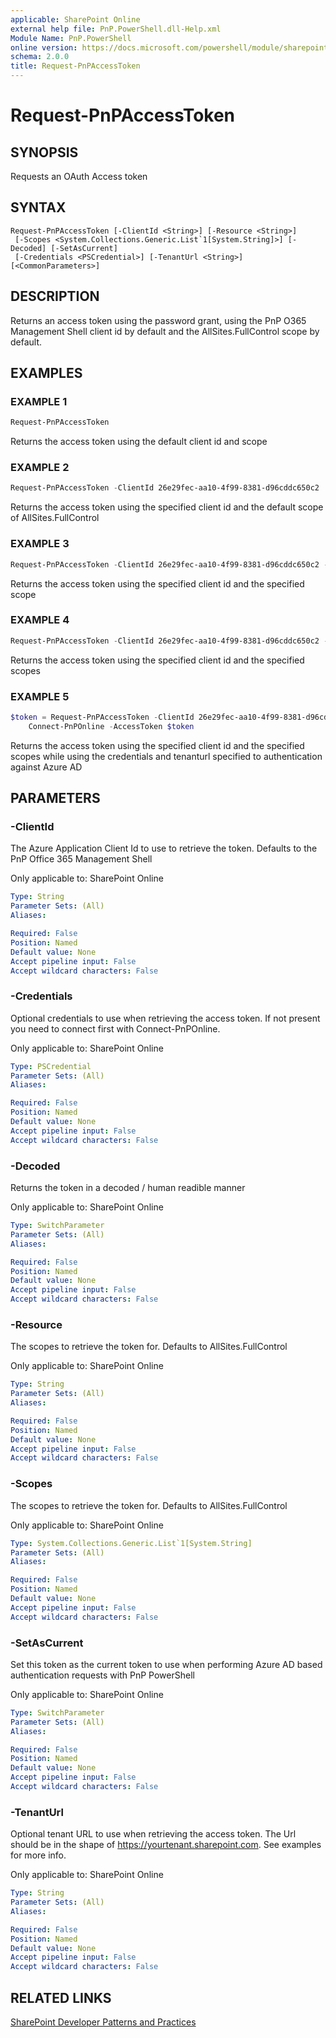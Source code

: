 ```yaml
---
applicable: SharePoint Online
external help file: PnP.PowerShell.dll-Help.xml
Module Name: PnP.PowerShell
online version: https://docs.microsoft.com/powershell/module/sharepoint-pnp/request-pnpaccesstoken
schema: 2.0.0
title: Request-PnPAccessToken
---
```


# Request-PnPAccessToken

## SYNOPSIS
Requests an OAuth Access token

## SYNTAX

```
Request-PnPAccessToken [-ClientId <String>] [-Resource <String>]
 [-Scopes <System.Collections.Generic.List`1[System.String]>] [-Decoded] [-SetAsCurrent]
 [-Credentials <PSCredential>] [-TenantUrl <String>] [<CommonParameters>]
```

## DESCRIPTION
Returns an access token using the password grant, using the PnP O365 Management Shell client id by default and the AllSites.FullControl scope by default.

## EXAMPLES

### EXAMPLE 1
```powershell
Request-PnPAccessToken
```

Returns the access token using the default client id and scope

### EXAMPLE 2
```powershell
Request-PnPAccessToken -ClientId 26e29fec-aa10-4f99-8381-d96cddc650c2
```

Returns the access token using the specified client id and the default scope of AllSites.FullControl

### EXAMPLE 3
```powershell
Request-PnPAccessToken -ClientId 26e29fec-aa10-4f99-8381-d96cddc650c2 -Scopes Group.ReadWrite.All
```

Returns the access token using the specified client id and the specified scope

### EXAMPLE 4
```powershell
Request-PnPAccessToken -ClientId 26e29fec-aa10-4f99-8381-d96cddc650c2 -Scopes Group.ReadWrite.All, AllSites.FullControl
```

Returns the access token using the specified client id and the specified scopes

### EXAMPLE 5
```powershell
$token = Request-PnPAccessToken -ClientId 26e29fec-aa10-4f99-8381-d96cddc650c2 -Resource https://contoso.sharepoint.com -Credentials (Get-Credential) -TenantUrl https://contoso.sharepoint.com
    Connect-PnPOnline -AccessToken $token
```

Returns the access token using the specified client id and the specified scopes while using the credentials and tenanturl specified to authentication against Azure AD

## PARAMETERS

### -ClientId
The Azure Application Client Id to use to retrieve the token. Defaults to the PnP Office 365 Management Shell

Only applicable to: SharePoint Online

```yaml
Type: String
Parameter Sets: (All)
Aliases:

Required: False
Position: Named
Default value: None
Accept pipeline input: False
Accept wildcard characters: False
```

### -Credentials
Optional credentials to use when retrieving the access token. If not present you need to connect first with Connect-PnPOnline.

Only applicable to: SharePoint Online

```yaml
Type: PSCredential
Parameter Sets: (All)
Aliases:

Required: False
Position: Named
Default value: None
Accept pipeline input: False
Accept wildcard characters: False
```

### -Decoded
Returns the token in a decoded / human readible manner

Only applicable to: SharePoint Online

```yaml
Type: SwitchParameter
Parameter Sets: (All)
Aliases:

Required: False
Position: Named
Default value: None
Accept pipeline input: False
Accept wildcard characters: False
```

### -Resource
The scopes to retrieve the token for. Defaults to AllSites.FullControl

Only applicable to: SharePoint Online

```yaml
Type: String
Parameter Sets: (All)
Aliases:

Required: False
Position: Named
Default value: None
Accept pipeline input: False
Accept wildcard characters: False
```

### -Scopes
The scopes to retrieve the token for. Defaults to AllSites.FullControl

Only applicable to: SharePoint Online

```yaml
Type: System.Collections.Generic.List`1[System.String]
Parameter Sets: (All)
Aliases:

Required: False
Position: Named
Default value: None
Accept pipeline input: False
Accept wildcard characters: False
```

### -SetAsCurrent
Set this token as the current token to use when performing Azure AD based authentication requests with PnP PowerShell

Only applicable to: SharePoint Online

```yaml
Type: SwitchParameter
Parameter Sets: (All)
Aliases:

Required: False
Position: Named
Default value: None
Accept pipeline input: False
Accept wildcard characters: False
```

### -TenantUrl
Optional tenant URL to use when retrieving the access token. The Url should be in the shape of https://yourtenant.sharepoint.com. See examples for more info.

Only applicable to: SharePoint Online

```yaml
Type: String
Parameter Sets: (All)
Aliases:

Required: False
Position: Named
Default value: None
Accept pipeline input: False
Accept wildcard characters: False
```

## RELATED LINKS

[SharePoint Developer Patterns and Practices](https://aka.ms/sppnp)